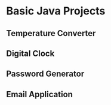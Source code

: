 # Basic Java Projects

## Temperature Converter

## Digital Clock

## Password Generator

## Email Application 

